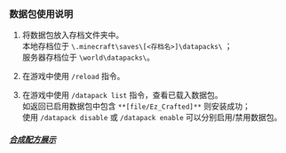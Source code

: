 ### 数据包使用说明  
1. 将数据包放入存档文件夹中。  
   ​	本地存档位于 `\.minecraft\saves\[<存档名>]\datapacks\` ；  
   ​	服务器存档位于 `\world\datapacks\`。  

2. 在游戏中使用 `/reload` 指令。  

3. 在游戏中使用 `/datapack list` 指令，查看已载入数据包。  
   ​	如返回已启用数据包中包含 `**[file/Ez_Crafted]**` 则安装成功；  
   ​	使用 `/datapack disable` 或 `/datapack enable` 可以分别启用/禁用数据包。  

##### [合成配方展示](docs.qq.com/doc/DZkh5QXNYblpnQXRu?)
